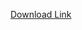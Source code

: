 [Download Link](https://uithcm-my.sharepoint.com/:u:/g/personal/21522488_ms_uit_edu_vn/EaWwsQI8qRNNrMlWFG0O3cEBXHf9TffXIXutaOYeZMDj3w?e=LI59He/)
